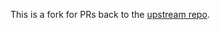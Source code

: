 This is a fork for PRs back to the [upstream repo].

[upstream repo]: https://github.com/runtimeverification/pl-tutorial.git
